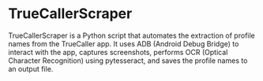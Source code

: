 # TrueCallerScraper
TrueCallerScraper is a Python script that automates the extraction of profile names from the TrueCaller app. It uses ADB (Android Debug Bridge) to interact with the app, captures screenshots, performs OCR (Optical Character Recognition) using pytesseract, and saves the profile names to an output file.
